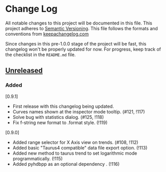# Change Log
All notable changes to this project will be documented in this file.
This project adheres to [Semantic Versioning](http://semver.org/).
This file follows the formats and conventions from [keepachangelog.com]

Since changes in this pre-1.0.0 stage of the project will be fast,
this changelog won't be properly updated for now.
For progress, keep track of the checklist in the `README.md` file.

## [Unreleased]
### Added

[0.9.1]
 - First release with this changelog being updated.
 - Curves names shown at the inspector mode tooltip. (#121, !117)
 - Solve bug with statistics dialog. (#125, !118)
 - Fix f-string new format to .format style. (!119)

[0.9.0]
 - Added range selector for X Axis view on trends. (#108, !112)
 - Added basic "Taurus4 compatible" data file export option. (!113)
 - Added new method to taurus trend to set logarithmic mode programmatically. (!115)
 - Added pyhdbpp as an optional dependency . (!116)



[keepachangelog.com]: http://keepachangelog.com
[TEP17]: https://github.com/taurus-org/taurus/pull/452
[Unreleased]: https://gitlab.com/taurus-org/taurus_pyqtgraph/-/tree/main




